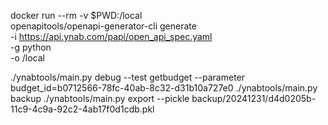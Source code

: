 
docker run --rm -v $PWD:/local \
    openapitools/openapi-generator-cli generate \
    -i https://api.ynab.com/papi/open_api_spec.yaml \
    -g python \
    -o /local



./ynabtools/main.py debug --test getbudget --parameter budget_id=b0712566-78fc-40ab-8c32-d31b10a727e0
./ynabtools/main.py backup
./ynabtools/main.py export --pickle backup/20241231/d4d0205b-11c9-4c9a-92c2-4ab17f0d1cdb.pkl